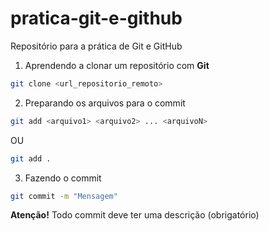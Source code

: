 # pratica-git-e-github
Repositório para a prática de Git e GitHub

1. Aprendendo a clonar um repositório com **Git**

```bash
git clone <url_repositorio_remoto>
```

2. Preparando os arquivos para o commit

```bash
git add <arquivo1> <arquivo2> ... <arquivoN>
```
OU
```bash
git add .
```

3. Fazendo o commit

```bash
git commit -m "Mensagem"
```
**Atenção!** Todo commit deve ter uma descrição (obrigatório)
